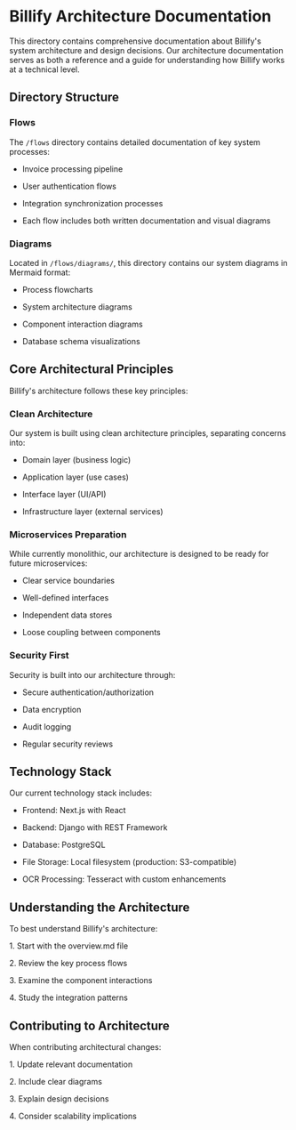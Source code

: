 # Billify Architecture Documentation

This directory contains comprehensive documentation about Billify's system architecture and design decisions. Our architecture documentation serves as both a reference and a guide for understanding how Billify works at a technical level.

## Directory Structure

### Flows

The `/flows` directory contains detailed documentation of key system processes:

- Invoice processing pipeline

- User authentication flows

- Integration synchronization processes

- Each flow includes both written documentation and visual diagrams

### Diagrams

Located in `/flows/diagrams/`, this directory contains our system diagrams in Mermaid format:

- Process flowcharts

- System architecture diagrams

- Component interaction diagrams

- Database schema visualizations

## Core Architectural Principles

Billify's architecture follows these key principles:

### Clean Architecture

Our system is built using clean architecture principles, separating concerns into:

- Domain layer (business logic)

- Application layer (use cases)

- Interface layer (UI/API)

- Infrastructure layer (external services)

### Microservices Preparation

While currently monolithic, our architecture is designed to be ready for future microservices:

- Clear service boundaries

- Well-defined interfaces

- Independent data stores

- Loose coupling between components

### Security First

Security is built into our architecture through:

- Secure authentication/authorization

- Data encryption

- Audit logging

- Regular security reviews

## Technology Stack

Our current technology stack includes:

- Frontend: Next.js with React

- Backend: Django with REST Framework

- Database: PostgreSQL

- File Storage: Local filesystem (production: S3-compatible)

- OCR Processing: Tesseract with custom enhancements

## Understanding the Architecture

To best understand Billify's architecture:

1\. Start with the overview.md file

2\. Review the key process flows

3\. Examine the component interactions

4\. Study the integration patterns

## Contributing to Architecture

When contributing architectural changes:

1\. Update relevant documentation

2\. Include clear diagrams

3\. Explain design decisions

4\. Consider scalability implications